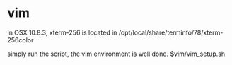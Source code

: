 vim
===

in OSX 10.8.3, xterm-256 is located in /opt/local/share/terminfo/78/xterm-256color

simply run the script, the vim environment is well done.
$vim/vim_setup.sh

